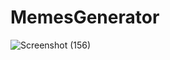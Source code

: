 # MemesGenerator


![Screenshot (156)](https://user-images.githubusercontent.com/91480902/183289141-e6daf1fd-6370-4539-beab-c8de31e08e07.png)
